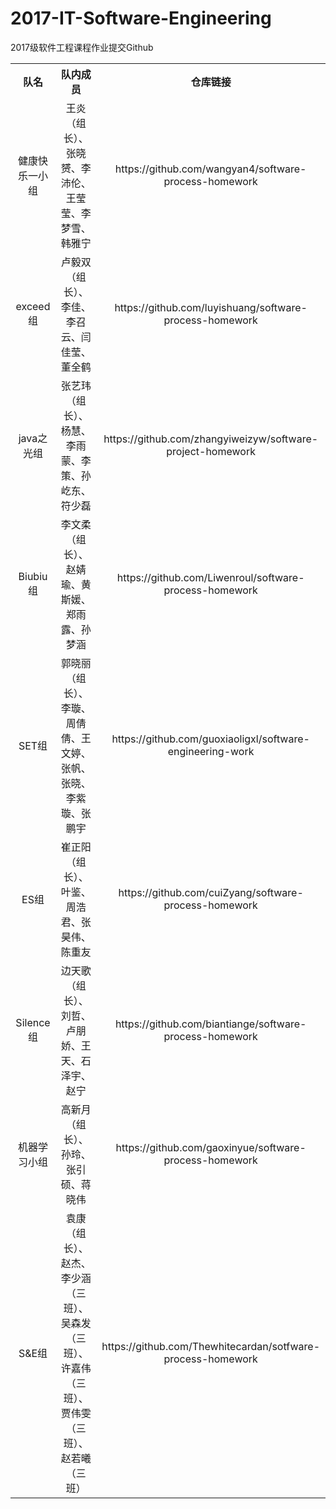 # 2017-IT-Software-Engineering
2017级软件工程课程作业提交Github


<div>
  <table border="0" style="text-align:center">
    <tr>
      <th>队名 </th>
      <th>队内成员</th>
      <th>仓库链接</th>
    </tr>
    <tr>
      <td>健康快乐一小组</td>
      <td>王炎（组长）、张晓赟、李沛伦、王莹莹、李梦雪、韩雅宁</td>
      <td>https://github.com/wangyan4/software-process-homework</td>
    </tr>
	<tr>
      <td>exceed组</td>
      <td>卢毅双（组长）、李佳、李召云、闫佳莹、董全鹤</td>
      <td>https://github.com/luyishuang/software-process-homework</td>
    </tr>
	<tr>
      <td>java之光组</td>
      <td>张艺玮（组长）、杨慧、李雨蒙、李策、孙屹东、符少磊</td>
      <td>https://github.com/zhangyiweizyw/software-project-homework</td>
    </tr>
	<tr>
      <td>Biubiu组</td>
      <td>李文柔（组长）、赵婧瑜、黄斯媛、郑雨露、孙梦涵</td>
      <td>https://github.com/Liwenroul/software-process-homework</td>
    </tr>
	<tr>
      <td>SET组</td>
      <td>郭晓丽（组长）、李璇、周倩倩、王文婷、张帆、张晓、李紫璇、张鹏宇</td>
      <td>https://github.com/guoxiaoligxl/software-engineering-work</td>
    </tr>
	<tr>
      <td>ES组</td>
      <td>崔正阳（组长）、叶鉴、周浩君、张昊伟、陈重友</td>
      <td>https://github.com/cuiZyang/software-process-homework </td>
    </tr>
	<tr>
      <td>Silence组</td>
      <td>边天歌（组长）、刘哲、卢朋娇、王天、石泽宇、赵宁</td>
      <td>https://github.com/biantiange/software-process-homework </td>
    </tr>
	<tr>
      <td>机器学习小组</td>
      <td>高新月（组长）、孙玲、张引硕、蒋晓伟</td>
      <td>https://github.com/gaoxinyue/software-process-homework</td>
    </tr>
	<tr>
      <td>S&E组</td>
      <td>袁康（组长）、赵杰、李少涵（三班）、吴森发（三班）、许嘉伟（三班）、贾伟雯（三班）、赵若曦（三班）</td>
      <td>https://github.com/Thewhitecardan/sotfware-process-homework</td>
    </tr>
  </table>
</div>
